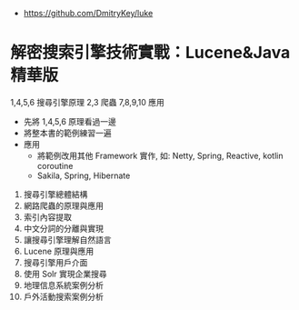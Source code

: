* https://github.com/DmitryKey/luke

# 解密搜索引擎技術實戰：Lucene&Java精華版

1,4,5,6 搜尋引擎原理
2,3 爬蟲
7,8,9,10 應用

* 先將 1,4,5,6 原理看過一邊
* 將整本書的範例練習一遍
* 應用
	* 將範例改用其他 Framework 實作, 如: Netty, Spring, Reactive, kotlin coroutine
	* Sakila, Spring, Hibernate


1. 搜尋引擎總體結構
2. 網路爬蟲的原理與應用
3. 索引內容提取
4. 中文分詞的分離與實現
5. 讓搜尋引擎理解自然語言
6. Lucene 原理與應用
7. 搜尋引擎用戶介面
8. 使用 Solr 實現企業搜尋
9. 地理信息系統案例分析
10. 戶外活動搜索案例分析
